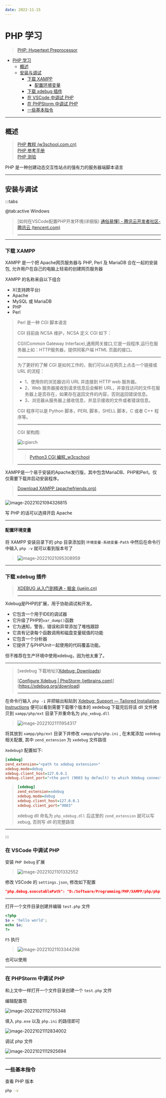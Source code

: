 ```yaml
---
date: 2022-11-15
---
```


# PHP 学习

>  [PHP: Hypertext Preprocessor](https://www.php.net/)

- [PHP 学习](#php-学习)
  - [概述](#概述)
  - [安装与调试](#安装与调试)
    - [下载 XAMPP](#下载-xampp)
      - [配置环境变量](#配置环境变量)
    - [下载 xdebug 插件](#下载-xdebug-插件)
    - [在 VSCode 中调试 PHP](#在-vscode-中调试-php)
    - [在 PHPStorm 中调试 PHP](#在-phpstorm-中调试-php)
    - [一些基本指令](#一些基本指令)

---

## 概述

> [PHP 教程 (w3school.com.cn)](https://www.w3school.com.cn/php/index.asp)  
> [PHP 参考手册](https://www.w3school.com.cn/php/php_ref.asp)  
> [PHP 测验](https://www.w3school.com.cn/php/php_quiz.asp)  

PHP 是一种创建动态交互性站点的强有力的服务器端脚本语言

---

## 安装与调试

:::tabs

@tab:active Windows

> [如何在VSCode配置PHP开发环境(详细版) [通俗易懂\] - 腾讯云开发者社区-腾讯云 (tencent.com)](https://cloud.tencent.com/developer/article/1990743)
>
> ---

---

### 下载 XAMPP

XAMPP 是一个把 Apache网页服务器与 PHP, Perl 及 MariaDB 合在一起的安装包, 允许用户在自己的电脑上轻易的创建网页服务器

XAMPP 的名称来自以下组合

- X(支持跨平台)
- Apache
- MySQL 或 MariaDB 
- PHP
- Perl

> Perl 是一种 CGI 脚本语言
>
> CGI 目前由 NCSA 维护，NCSA 定义 CGI 如下：
>
> CGI(Common Gateway Interface),通用网关接口,它是一段程序,运行在服务器上如：HTTP服务器，提供同客户端 HTML 页面的接口。
>
> ---
>
> 为了更好的了解 CGI 是如何工作的，我们可以从在网页上点击一个链接或 URL 的流程：
>
> - 1、使用你的浏览器访问 URL 并连接到 HTTP web 服务器。
> - 2、Web 服务器接收到请求信息后会解析 URL，并查找访问的文件在服务器上是否存在，如果存在返回文件的内容，否则返回错误信息。
> - 3、浏览器从服务器上接收信息，并显示接收的文件或者错误信息。
>
> CGI 程序可以是 Python 脚本，PERL 脚本，SHELL 脚本，C 或者 C++ 程序等。
>
> ---
>
> CGI 架构图:
>
> ![cgiarch](http://cdn.ayusummer233.top/img/202210210941771.png)
>
> ---
>
> > [Python3 CGI 编程_w3cschool](https://www.w3cschool.cn/python3/python3-cgi-programming.html)
>
> ---

XAMPP是一个易于安装的Apache发行版，其中包含MariaDB、PHP和Perl。仅仅需要下载并启动安装程序。

> [Download XAMPP (apachefriends.org)](https://www.apachefriends.org/zh_cn/download.html)
>
> ---

![image-20221021094326815](http://cdn.ayusummer233.top/img/202210210946224.png)

写 PHP 的话可以选择开启 Apache

---

#### 配置环境变量

将 XAMPP 安装目录下的 php 目录添加到 `环境变量-系统变量-Path` 中然后在命令行中输入 `php -v` 就可以看到版本号了

> ![image-20221021095308959](http://cdn.ayusummer233.top/img/202210210953864.png)

---


### 下载 xdebug 插件

> [XDEBUG 从入门到精通 - 掘金 (juejin.cn)](https://juejin.cn/post/7045941450248306719)
>
> ---

Xdebug是PHP的扩展，用于协助调试和开发。

- 它包含一个用于IDE的调试器
- 它升级了PHP的`var_dump()`函数
- 它为通知，警告，错误和异常添加了堆栈跟踪
- 它具有记录每个函数调用和磁盘变量赋值的功能
- 它包含一个分析器
- 它提供了与PHPUnit一起使用的代码覆盖功能。

 但不推荐在生产环境中使用xdebug，因为他太重了。

---

> [xedebug 下载地址]([Xdebug: Downloads](https://xdebug.org/download))
>
> [[Configure Xdebug | PhpStorm (jetbrains.com)](https://www.jetbrains.com/help/phpstorm/2022.2/configuring-xdebug.html#c54f0dec)](https://xdebug.org/download)
>
> ---

在命令行输入 `php -i` 并把输出粘贴到 [Xdebug: Support — Tailored Installation Instructions](https://xdebug.org/wizard) 便可以看到需要下载哪个版本的 xedebug
下载完后将该 dll 文件拷贝到 `xampp/php/ext` 目录下并重命名为 `php_xebug.dll` 

> ![image-20221021111954317](http://cdn.ayusummer233.top/img/202210211119490.png)





将其放到 `xampp/php/ext` 目录下并修改 `xampp/php/php.ini` , 在末尾添加 `xedebug` 相关配置, 其中 `zend_extension` 为 `xedebug` 文件路径

`Xedebug3` 配置如下:

```ini
[xdebug]
zend_extension="<path to xdebug extension>"
xdebug.mode=debug
xdebug.client_host=127.0.0.1
xdebug.client_port="<the port (9003 by default) to which Xdebug connects>"
```

> ```ini
> [xdebug]
> zend_extension=xdebug
> xdebug.mode=debug
> xdebug.client_host=127.0.0.1
> xdebug.client_port="9003"
> ```
>
> xdebug dll 命名为 `php_xdebug.dll` 后这里的 `zend_extension` 就可以写 xebug, 否则写 dll 的完整路径

---

:::

### 在 VSCode 中调试 PHP

安装 `PHP Debug` 扩展

> ![image-20221021101332552](http://cdn.ayusummer233.top/img/202210211013664.png)

修改 VSCode 的 `settings.json`, 修改如下配置

```json
"php.debug.executablePath": "D:/Software/Programming/PHP/XAMPP/php/php.exe",
```

---

打开一个文件目录创建并编辑 `test.php` 文件

```php
<?php
$a = 'hello world';
echo $a;
?>
```

`F5` 执行

> ![image-20221021103344298](http://cdn.ayusummer233.top/img/202210211033410.png)

也可以使用

---

### 在 PHPStorm 中调试 PHP

和上文中一样打开一个文件目录创建一个 `test.php` 文件

编辑配置项

![image-20221021112755348](http://cdn.ayusummer233.top/img/202210211127460.png)

填入 `php.exe` 以及 `php.ini` 的路径即可

![image-20221021112834002](http://cdn.ayusummer233.top/img/202210211128117.png)

调试 php 文件

![image-20221021112925694](http://cdn.ayusummer233.top/img/202210211129809.png)

---
### 一些基本指令

查看 PHP 版本

```bash
php -v
```
